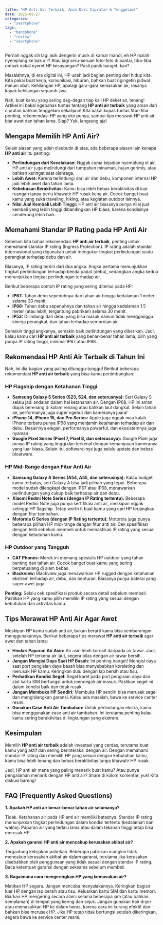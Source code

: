 ```yaml
---
title: "HP Anti Air Terbaik, Aman Dari Cipratan & Tenggelam!"
date: 2025-08-27
categories: 
  - "smartphone"
tags: 
  - "handphone"
  - "review"
  - "smartphone"
---
```


Pernah nggak sih lagi asik dengerin musik di kamar mandi, eh HP malah nyemplung ke bak air? Atau lagi seru-seruan foto-foto di pantai, tiba-tiba ombak nakal nyeret HP kesayangan? Pasti panik banget, kan?

Masalahnya, di era digital ini, HP udah jadi bagian penting dari hidup kita. Kita pakai buat kerja, komunikasi, hiburan, bahkan buat ngingetin jadwal minum obat. Kehilangan HP, apalagi gara-gara kemasukan air, rasanya kayak kehilangan separuh jiwa.

Nah, buat kamu yang sering deg-degan tiap kali HP deket air, tenang! Artikel ini bakal ngebahas tuntas tentang **HP anti air terbaik** yang aman dari cipratan bahkan tenggelam sekalipun! Kita bakal kupas tuntas fitur-fitur penting, rekomendasi HP yang oke punya, sampai tips merawat HP anti air biar awet dan tahan lama. Siap? Yuk, langsung aja!

## Mengapa Memilih HP Anti Air?

Selain alasan yang udah disebutin di atas, ada beberapa alasan lain kenapa **HP anti air** itu penting:

- **Perlindungan dari Kecelakaan:** Nggak cuma kejadian nyemplung di air, HP anti air juga melindungi dari tumpahan minuman, hujan gerimis, atau bahkan keringat saat olahraga.
- **Lebih Awet:** Karena terlindungi dari air dan debu, komponen internal HP jadi lebih awet dan tahan lama.
- **Kebebasan Beraktivitas:** Kamu bisa lebih bebas beraktivitas di luar ruangan tanpa perlu khawatir HP rusak kena air. Cocok banget buat kamu yang suka traveling, hiking, atau kegiatan outdoor lainnya.
- **Nilai Jual Kembali Lebih Tinggi:** HP anti air biasanya punya nilai jual kembali yang lebih tinggi dibandingkan HP biasa, karena kondisinya cenderung lebih baik.

## Memahami Standar IP Rating pada HP Anti Air

Sebelum kita bahas rekomendasi **HP anti air terbaik**, penting untuk memahami standar IP rating (Ingress Protection). IP rating adalah standar internasional yang digunakan untuk mengukur tingkat perlindungan suatu perangkat terhadap debu dan air.

Biasanya, IP rating terdiri dari dua angka. Angka pertama menunjukkan tingkat perlindungan terhadap benda padat (debu), sedangkan angka kedua menunjukkan tingkat perlindungan terhadap air.

Berikut beberapa contoh IP rating yang sering ditemui pada HP:

- **IP67:** Tahan debu sepenuhnya dan tahan air hingga kedalaman 1 meter selama 30 menit.
- **IP68:** Tahan debu sepenuhnya dan tahan air hingga kedalaman 1.5 meter (atau lebih, tergantung pabrikan) selama 30 menit.
- **IP53:** Dilindungi dari debu yang bisa masuk namun tidak mengganggu kinerja perangkat, dan tahan terhadap semprotan air.

Semakin tinggi angkanya, semakin baik perlindungan yang diberikan. Jadi, kalau kamu cari **HP anti air terbaik** yang benar-benar tahan lama, pilih yang punya IP rating tinggi, minimal IP67 atau IP68.

## Rekomendasi HP Anti Air Terbaik di Tahun Ini

Nah, ini dia bagian yang paling ditunggu-tunggu! Berikut beberapa rekomendasi **HP anti air terbaik** yang bisa kamu pertimbangkan:

### HP Flagship dengan Ketahanan Tinggi

- **Samsung Galaxy S Series (S23, S24, dan seterusnya):** Seri Galaxy S selalu jadi andalan dalam hal ketahanan air. Dengan IP68, HP ini aman diajak berenang di kolam renang atau bahkan laut dangkal. Selain tahan air, performanya juga super ngebut dan kameranya juara!
- **iPhone 14, iPhone 15, dan Pro Series:** Apple juga nggak mau kalah. iPhone terbaru punya IP68 yang menjamin ketahanan terhadap air dan debu. Desainnya elegan, performanya powerful, dan ekosistemnya juga nyaman.
- **Google Pixel Series (Pixel 7, Pixel 8, dan seterusnya):** Google Pixel juga punya IP rating yang tinggi dan terkenal dengan kemampuan kameranya yang luar biasa. Selain itu, software-nya juga selalu update dan bebas bloatware.

### HP Mid-Range dengan Fitur Anti Air

- **Samsung Galaxy A Series (A54, A55, dan seterusnya):** Kalau budget kamu terbatas, seri Galaxy A bisa jadi pilihan yang tepat. Beberapa model sudah dilengkapi dengan IP67 atau IP68, menawarkan perlindungan yang cukup baik terhadap air dan debu.
- **Xiaomi Redmi Note Series (dengan IP Rating tertentu):** Beberapa model Redmi Note juga punya sertifikasi anti air, meskipun nggak setinggi HP flagship. Tetap worth it buat kamu yang cari HP terjangkau dengan fitur tambahan.
- **Motorola G Series (dengan IP Rating tertentu):** Motorola juga punya beberapa pilihan HP mid-range dengan fitur anti air. Cek spesifikasi dengan teliti sebelum membeli untuk memastikan IP rating yang sesuai dengan kebutuhan kamu.

### HP Outdoor yang Tangguh

- **CAT Phones:** Merek ini memang spesialis HP outdoor yang tahan banting dan tahan air. Cocok banget buat kamu yang sering berpetualang di alam bebas.
- **Blackview:** Blackview juga menawarkan HP rugged dengan ketahanan ekstrem terhadap air, debu, dan benturan. Biasanya punya baterai yang super awet juga.

**Penting:** Selalu cek spesifikasi produk secara detail sebelum membeli. Pastikan HP yang kamu pilih memiliki IP rating yang sesuai dengan kebutuhan dan aktivitas kamu.

## Tips Merawat HP Anti Air Agar Awet

Meskipun HP kamu sudah anti air, bukan berarti kamu bisa sembarangan menggunakannya. Berikut beberapa tips merawat **HP anti air terbaik** agar awet dan tahan lama:

- **Hindari Paparan Air Asin:** Air asin lebih korosif daripada air tawar. Jadi, setelah HP terkena air laut, segera bilas dengan air tawar bersih.
- **Jangan Mengisi Daya Saat HP Basah:** Ini penting banget! Mengisi daya saat port pengisian daya basah bisa menyebabkan korsleting dan merusak HP kamu. Keringkan dulu dengan lap bersih atau tisu.
- **Perhatikan Kondisi Segel:** Segel karet pada port pengisian daya dan slot kartu SIM berfungsi untuk mencegah air masuk. Pastikan segel ini dalam kondisi baik dan tidak rusak.
- **Jangan Membuka HP Sendiri:** Membuka HP sendiri bisa merusak segel dan menghilangkan garansi. Kalau ada masalah, bawa ke service center resmi.
- **Gunakan Case Anti Air Tambahan:** Untuk perlindungan ekstra, kamu bisa menggunakan case anti air tambahan. Ini terutama penting kalau kamu sering beraktivitas di lingkungan yang ekstrem.

## Kesimpulan

Memilih **HP anti air terbaik** adalah investasi yang cerdas, terutama buat kamu yang aktif dan sering berinteraksi dengan air. Dengan memahami standar IP rating dan memilih HP yang sesuai dengan kebutuhan kamu, kamu bisa lebih tenang dan bebas beraktivitas tanpa khawatir HP rusak.

Jadi, HP anti air mana yang paling menarik buat kamu? Atau punya pengalaman menarik dengan HP anti air? Share di kolom komentar, yuk! Kita diskusi bareng!

## FAQ (Frequently Asked Questions)

**1\. Apakah HP anti air benar-benar tahan air selamanya?**

Tidak. Ketahanan air pada HP anti air memiliki batasnya. Standar IP rating menunjukkan tingkat perlindungan dalam kondisi tertentu (kedalaman dan waktu). Paparan air yang terlalu lama atau dalam tekanan tinggi tetap bisa merusak HP.

**2\. Apakah garansi HP anti air mencakup kerusakan akibat air?**

Tergantung kebijakan pabrikan. Beberapa pabrikan mungkin tidak mencakup kerusakan akibat air dalam garansi, terutama jika kerusakan disebabkan oleh penggunaan yang tidak sesuai dengan standar IP rating. Baca ketentuan garansi dengan seksama sebelum membeli.

**3\. Bagaimana cara mengeringkan HP yang kemasukan air?**

Matikan HP segera. Jangan mencoba menyalakannya. Keringkan bagian luar HP dengan lap bersih atau tisu. Keluarkan kartu SIM dan kartu memori. Biarkan HP mengering secara alami selama beberapa jam (atau bahkan semalaman) di tempat yang kering dan sejuk. Jangan gunakan hair dryer atau memasukkan HP ke dalam beras, karena cara ini kurang efektif dan bahkan bisa merusak HP. Jika HP tetap tidak berfungsi setelah dikeringkan, segera bawa ke service center resmi.
